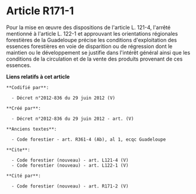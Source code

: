 # Article R171-1

Pour la mise en œuvre des dispositions de l'article L. 121-4, l'arrêté mentionné à l'article L. 122-1 et approuvant les
orientations régionales forestières de la Guadeloupe précise les conditions d'exploitation des essences forestières en voie
de disparition ou de régression dont le maintien ou le développement se justifie dans l'intérêt général ainsi que les
conditions de la circulation et de la vente des produits provenant de ces essences.

**Liens relatifs à cet article**

	**Codifié par**:

	  - Décret n°2012-836 du 29 juin 2012 (V)

	**Créé par**:

	  - Décret n°2012-836 du 29 juin 2012 - art. (V)

	**Anciens textes**:

	  - Code forestier - art. R361-4 (Ab), al 1, ecqc Guadeloupe

	**Cite**:

	  - Code forestier (nouveau) - art. L121-4 (V)
	  - Code forestier (nouveau) - art. L122-1 (V)

	**Cité par**:

	  - Code forestier (nouveau) - art. R171-2 (V)
